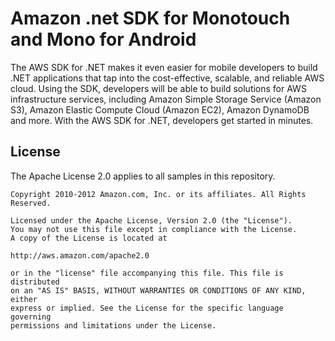 Amazon .net SDK for Monotouch and Mono for Android
=================

The AWS SDK for .NET makes it even easier for mobile developers to build .NET applications that tap into the cost-effective, scalable, and reliable AWS cloud. Using the SDK, developers will be able to build solutions for AWS infrastructure services, including Amazon Simple Storage Service (Amazon S3), Amazon Elastic Compute Cloud (Amazon EC2), Amazon DynamoDB and more. With the AWS SDK for .NET, developers get started in minutes.

License
-------

The Apache License 2.0 applies to all samples in this repository.

	Copyright 2010-2012 Amazon.com, Inc. or its affiliates. All Rights Reserved.
 	
	Licensed under the Apache License, Version 2.0 (the "License").
	You may not use this file except in compliance with the License.
	A copy of the License is located at

	http://aws.amazon.com/apache2.0

	or in the "license" file accompanying this file. This file is distributed
	on an "AS IS" BASIS, WITHOUT WARRANTIES OR CONDITIONS OF ANY KIND, either
	express or implied. See the License for the specific language governing
	permissions and limitations under the License.

